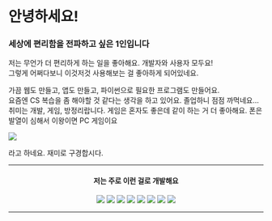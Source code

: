 <div align=left>
  <h1>안녕하세요!</h1>
  <h3>세상에 편리함을 전파하고 싶은 1인입니다</h3>
  <p>저는 무언가 더 편리하게 하는 일을 좋아해요. 개발자와 사용자 모두요!</br>
  그렇게 어쩌다보니 이것저것 사용해보는 걸 좋아하게 되어있네요.</p>
  <p>
  가끔 웹도 만들고, 앱도 만들고, 파이썬으로 필요한 프로그램도 만들어요.</br>
  요즘엔 CS 복습을 좀 해야할 것 같다는 생각을 하고 있어요. 졸업하니 점점 까먹네요...</br>
  취미는 개발, 게임, 방정리랍니다. 게임은 혼자도 좋은데 같이 하는 거 더 좋아해요. 폰은 발열이 심해서 이왕이면 PC 게임이요</br>
  </p>

  <img src="https://github-readme-stats.vercel.app/api/top-langs/?username=chocopic"/>
  <p>라고 하네요. 재미로 구경합시다.</p>
</div>
<hr>
<div align=center>
  <div>
    <h4>저는 주로 이런 걸로 개발해요</h4>
    <img src="https://img.shields.io/badge/Android-3DDC84?style=flat-square&logo=Android&logoColor=ffffff"/>
    <img src="https://img.shields.io/badge/React-61DAFB?style=flat-square&logo=React&logoColor=000000"/>
    <img src="https://img.shields.io/badge/Flutter-02569B?style=flat-square&logo=Flutter&logoColor=000000"/>
    <img src="https://img.shields.io/badge/Python-3776AB?style=flat-square&logo=Python&logoColor=ffffff"/>
    <img src="https://img.shields.io/badge/Java-333333?style=flat-square&logo=Java&logoColor=000000"/>
    <img src="https://img.shields.io/badge/MySQL-4479A1?style=flat-square&logo=MySQL&logoColor=ffffff"/>
    <img src="https://img.shields.io/badge/SQLite-003B57?style=flat-square&logo=SQLite&logoColor=ffffff"/>
    <img src="https://img.shields.io/badge/MongoDB-47A248?style=flat-square&logo=MongoDB&logoColor=ffffff"/>
  </div>
</div>
<hr>
<!--
**ChocoPic/chocopic** is a ✨ _special_ ✨ repository because its `README.md` (this file) appears on your GitHub profile.

Here are some ideas to get you started:

- 🔭 I’m currently working on ...
- 🌱 I’m currently learning ...
- 👯 I’m looking to collaborate on ...
- 🤔 I’m looking for help with ...
- 💬 Ask me about ...
- 📫 How to reach me: ...
- 😄 Pronouns: ...
- ⚡ Fun fact: ...
-->
